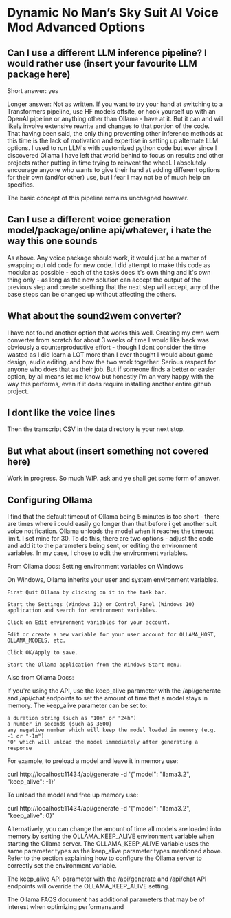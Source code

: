 # Dynamic No Man’s Sky Suit AI Voice Mod Advanced Options


## Can I use a different LLM inference pipeline? I would rather use (insert your favourite LLM package here)

Short answer:  yes

Longer answer: Not as written.  If you want to try your hand at switching to a Transformers pipeline, use HF models offsite, or
hook yourself up with an OpenAI pipeline or anything other than Ollama - have at it.  But it can and will likely involve
extensive rewrite and changes to that portion of the code.  That having been said, the only thing preventing other inference
methods at this time is the lack of motivation and expertise in setting up alternate LLM options.  I used to run LLM's
with customized python code but ever since I discovered Ollama I have left that world behind to focus on results and other
projects rather putting in time trying to reinvent the wheel.  I absolutely encourage anyone who wants to give their hand at
adding different options for their own (and/or other) use, but I fear I may not be of much help on specifics.

The basic concept of this pipeline remains unchagned however.

## Can I use a different voice generation model/package/online api/whatever, i hate the way this one sounds

As above.  Any voice package should work, it would just be a matter of swapping out old code for new code. I did attempt
to make this code as modular as possible - each of the tasks does it's own thing and it's own thing only - as long as the new solution
can accept the output of the previous step and create soething that the next step will accept, any of the base steps can
be changed up without affecting the others.

## What about the sound2wem converter?

I have not found another option that works this well.  Creating my own wem converter from scratch for about 3 weeks of
time I would like back was obviously a counterproductive effort - though I dont consider the time wasted as I did learn a LOT
more than I ever thought I would about game design, audio editing, and how the two work together.  Serious respect
for anyone who does that as their job.  But if someone finds a better or easier option, by all means let me know but
honestly i'm an very happy with the way this performs, even if it does require installing another entire github project.

## I dont like the voice lines

Then the transcript CSV in the data directory is your next stop.

## But what about (insert something not covered here)

Work in progress.  So much WIP.  ask and ye shall get some form of answer.

## Configuring Ollama

I find that the default timeout of Ollama being 5 minutes is too short - there are times where i could easily go longer than
that before i get another suit voice notification.  Ollama unloads the model when it reaches the timeout limit.  I set mine for 30.
 To do this, there are two options - adjust the code and add it to the parameters being sent, or editing the environment variables.
 In my case, I chose to edit the environment variables.

 From Ollama docs:
 Setting environment variables on Windows

On Windows, Ollama inherits your user and system environment variables.

    First Quit Ollama by clicking on it in the task bar.

    Start the Settings (Windows 11) or Control Panel (Windows 10) application and search for environment variables.

    Click on Edit environment variables for your account.

    Edit or create a new variable for your user account for OLLAMA_HOST, OLLAMA_MODELS, etc.

    Click OK/Apply to save.

    Start the Ollama application from the Windows Start menu.

Also from Ollama Docs:

If you're using the API, use the keep_alive parameter with the /api/generate and /api/chat endpoints to set the amount of time that a model stays in memory. The keep_alive parameter can be set to:

    a duration string (such as "10m" or "24h")
    a number in seconds (such as 3600)
    any negative number which will keep the model loaded in memory (e.g. -1 or "-1m")
    '0' which will unload the model immediately after generating a response

For example, to preload a model and leave it in memory use:

curl http://localhost:11434/api/generate -d '{"model": "llama3.2", "keep_alive": -1}'

To unload the model and free up memory use:

curl http://localhost:11434/api/generate -d '{"model": "llama3.2", "keep_alive": 0}'

Alternatively, you can change the amount of time all models are loaded into memory by setting the OLLAMA_KEEP_ALIVE environment variable when starting the Ollama server. The OLLAMA_KEEP_ALIVE variable uses the same parameter types as the keep_alive parameter types mentioned above. Refer to the section explaining how to configure the Ollama server to correctly set the environment variable.

The keep_alive API parameter with the /api/generate and /api/chat API endpoints will override the OLLAMA_KEEP_ALIVE setting.

The Ollama FAQS document has additional parameters that may be of interest when optimizing performans.and
